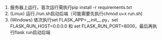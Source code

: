 1. 服务器上运行，首次运行需执行pip install -r requirements.txt
2. (Linux) 运行./run.sh启动后端（可能需要先执行chmod u+x run.sh)
3. (Windows) 依次执行set FLASK_APP=\_\_init\_\_.py，set FLASK_RUN_HOST=0.0.0.0 和 set FLASK_RUN_PORT=8000，最后再执行flask run启动后端
